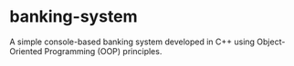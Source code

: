 # banking-system
A simple console-based banking system developed in C++ using Object-Oriented Programming (OOP) principles.
